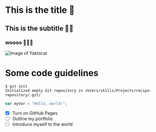 # This is the title 👋


## This is the subtitle 🦸‍♂️

### woooo 🌴🌴🌴

![Image of Yaktocat](https://octodex.github.com/images/yaktocat.png)


# Some code guidelines

```
$ git init
Initialized empty Git repository in /Users/skills/Projects/recipe-repository/.git/
```

``` typescript
var myVar = "Hello, world!";
```

- [X] Turn on GitHub Pages
- [ ] Outline my portfolio
- [ ] Introduce myself to the world
